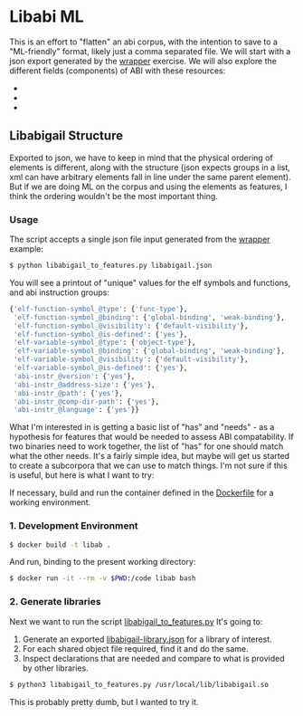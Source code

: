 # Libabi ML

This is an effort to "flatten" an abi corpus, with the intention to save to a "ML-friendly"
format, likely just a comma separated file. We will start with a json export generated
by the [wrapper](../wrapper) exercise. We will also explore the different fields (components)
of ABI with these resources:

 - [](https://refspecs.linuxbase.org/elf/TIS1.1.pdf)
 - [](https://www.uclibc.org/docs/psABI-x86_64.pdf)
 - [](http://www.sco.com/developers/devspecs/gabi41.pdf)


## Libabigail Structure

Exported to json, we have to keep in mind that the physical ordering of elements is
different, along with the structure (json expects groups in a list, xml can have arbitrary elements
fall in line under the same parent element). But if we are doing ML on the corpus
and using the elements as features, I think the ordering wouldn't be the most important
thing.


### Usage

The script accepts a single json file input generated from the [wrapper](../wrapper)
example:

```bash
$ python libabigail_to_features.py libabigail.json
```

You will see a printout of "unique" values for the elf symbols and functions,
and abi instruction groups:

```python
{'elf-function-symbol_@type': {'func-type'},
 'elf-function-symbol_@binding': {'global-binding', 'weak-binding'},
 'elf-function-symbol_@visibility': {'default-visibility'},
 'elf-function-symbol_@is-defined': {'yes'},
 'elf-variable-symbol_@type': {'object-type'},
 'elf-variable-symbol_@binding': {'global-binding', 'weak-binding'},
 'elf-variable-symbol_@visibility': {'default-visibility'},
 'elf-variable-symbol_@is-defined': {'yes'},
 'abi-instr_@version': {'yes'},
 'abi-instr_@address-size': {'yes'},
 'abi-instr_@path': {'yes'},
 'abi-instr_@comp-dir-path': {'yes'},
 'abi-instr_@language': {'yes'}}
```

What I'm interested in is getting a basic list of "has" and "needs" - as a hypothesis
for features that would be needed to assess ABI compatability. If two binaries need
to work together, the list of "has" for one should match what the other needs.
It's a fairly simple idea, but maybe will get us started to create a subcorpora
that we can use to match things. I'm not sure if this is useful, but here is what I want
to try:


If necessary, build and run the container defined in the [Dockerfile](Dockerfile) for a working environment.

### 1. Development Environment
 
```bash
$ docker build -t libab .
```

And run, binding to the present working directory:

```bash
$ docker run -it --rm -v $PWD:/code libab bash
```

### 2. Generate libraries

Next we want to run the script [libabigail_to_features.py](libabigail_to_features.py)
It's going to:

 1. Generate an exported [libabigail-library.json](libabigail-library.json) for a library of interest.
 2. For each shared object file required, find it and do the same.
 3. Inspect declarations that are needed and compare to what is provided by other libraries.


```bash
$ python3 libabigail_to_features.py /usr/local/lib/libabigail.so
```

This is probably pretty dumb, but I wanted to try it.
